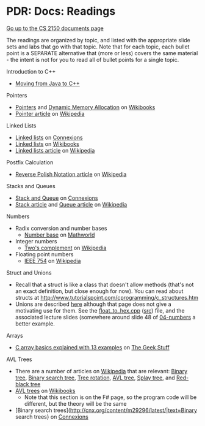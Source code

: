 PDR: Docs: Readings
===================

[Go up to the CS 2150 documents page](index.html)

The readings are organized by topic, and listed with the appropriate
slide sets and labs that go with that topic.  Note that for each
topic, each bullet point is a SEPARATE alternative that (more or less)
covers the same material - the intent is not for you to read all of
bullet points for a single topic.


Introduction to C++

- [Moving from Java to C++](http://www.horstmann.com/ccj2/ccjapp3.html)

Pointers

- [Pointers](http://en.wikibooks.org/wiki/C%2B%2B_Programming/Operators/Pointers)
  and [Dynamic Memory
  Allocation](http://en.wikibooks.org/wiki/C%2B%2B_Programming/Programming_Languages/C%2B%2B/Code/Statements/Variables/Operators#Dynamic_memory_allocation)
  on [Wikibooks](http://en.wikibooks.org/wiki/Main_Page)
- [Pointer article](http://en.wikipedia.org/wiki/Pointer_%28computing%29) on
  [Wikipedia](http://en.wikipedia.org)

Linked Lists

- [Linked lists](http://cnx.org/content/m29464/latest/) on [Connexions](http://cnx.org)
- [Linked lists](http://en.wikibooks.org/wiki/Data_Structures/LinkedLists)  on
  [Wikibooks](http://en.wikibooks.org/wiki/Main_Page)
- [Linked lists article](http://en.wikipedia.org/wiki/Linked_list) on
  [Wikipedia](http://en.wikipedia.org)

Postfix Calculation

- [Reverse Polish Notation
  article](http://en.wikipedia.org/wiki/Reverse_Polish_notation) on 
  [Wikipedia](http://en.wikipedia.org)

Stacks and Queues

- [Stack and Queue](http://cnx.org/content/m29534/latest/) on
  [Connexions](http://cnx.org)
- [Stack article](http://en.wikipedia.org/wiki/Stack_%28data_structure%29) and
  [Queue article](http://en.wikipedia.org/wiki/Queue_%28data_structure%29) on
  [Wikipedia](http://en.wikipedia.org)

Numbers

- Radix conversion and number bases
  - [Number base](http://mathworld.wolfram.com/Base.html) on [Mathworld](http://mathworld.wolfram.com/)
- Integer numbers
  - [Two's complement](http://en.wikipedia.org/wiki/Two%27s_complement) 
    on [Wikipedia](http://en.wikipedia.org)
- Floating point numbers
  - [IEEE 754](http://en.wikipedia.org/wiki/IEEE_754) on
    [Wikipedia](http://en.wikipedia.org)

<a name="structsunions">Struct and Unions</a>

- Recall that a struct is like a class that doesn't allow methods
  (that's not an exact definition, but close enough for now).  You can
  read about structs at
  http://www.tutorialspoint.com/cprogramming/c_structures.htm
- Unions are described
  [here](http://www.tutorialspoint.com/cprogramming/c_unions.htm)
  although that page does not give a motivating use for them.  See the
  [float_to_hex.cpp](../slides/code/04-numbers/float_to_hex.cpp.html)
  ([src](../slides/code/04-numbers/float_to_hex.cpp))
  file, and the associated lecture slides (somewhere around slide 48
  of [04-numbers](../slides/04-numbers/04-numbers.html) a better
  example.

<a name="arrays">Arrays</a>

- [C array basics explained with 13
  examples](http://www.thegeekstuff.com/2011/12/c-arrays/) on [The Geek
  Stuff](http://www.thegeekstuff.com/)

AVL Trees

- There are a number of articles on
  [Wikipedia](http://en.wikipedia.org/wiki/Main_Page) that are
  relevant: [Binary tree](http://en.wikipedia.org/wiki/Binary_tree),
  [Binary search tree](http://en.wikipedia.org/wiki/Binary_search_tree),
  [Tree rotation](http://en.wikipedia.org/wiki/Tree_rotation), 
  [AVL tree](http://en.wikipedia.org/wiki/AVL_tree),
  [Splay tree](http://en.wikipedia.org/wiki/Splay_tree), and 
  [Red-black tree](http://en.wikipedia.org/wiki/Red-black_tree)
- [AVL trees](http://en.wikibooks.org/wiki/F_Sharp_Programming/Advanced_Data_Structures#AVL_Trees)
  on [Wikibooks](http://en.wikibooks.org/wiki/Main_Page)
  - Note that this section is on the F# page, so the program code will
    be different, but the theory will be the same 
- [Binary search trees](http://cnx.org/content/m29296/latest/|text=Binary search trees}
  on [Connexions](http://cnx.org)
